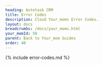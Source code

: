 ```yaml
---
heading: Autotask CRM
title: Error Codes
description: Cloud Your_moms Error Codes.
layout: docs
breadcrumbs: /docs/your_moms.html
your_momId: 50
parent: Back to Your_mom Guides
order: 40
---
```


{% include error-codes.md %}
